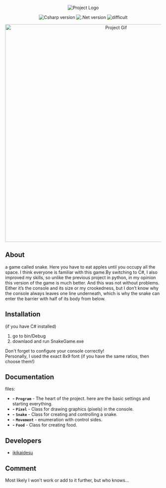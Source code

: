 <p align="center">
      <img src="https://i.ibb.co/SJMCQcD/Snake-Game-Logo.png" alt="Project Logo">
</p>

<p align="center">
    <img src="https://img.shields.io/badge/.NET CSharp-7.3-blueviolet" alt="Csharp version">
    <img src="https://img.shields.io/badge/.NET-4.7.2-blueviolet" alt=".Net version">
    <img src="https://img.shields.io/badge/difficult-easy-blueviolet" alt="difficult">
</p>

<p align="center">
      <img src="https://i.ibb.co/5FK0mMS/Snake-Game-Csharp.gif" alt="Project Gif" width="700">
</p>

## About

<p>a game called snake. Here you have to eat apples until you occupy all the space. I think everyone is familiar with this game.By switching to C#, I also improved my skills, so unlike the previous project in python, in my opinion this version of the game is much better. And this was not without problems. Either it’s the console and its size or my crookedness, but I don’t know why the console always leaves one line underneath, which is why the snake can enter the barrier with half of its body from below.</p>

## Installation

(if you have C# installed)
1. go to bin/Debug
2. downlaod and run SnakeGame.exe
   
<p>Don't forget to configure your console correctly!<br/>Personally, I used the exact 8x9 font (if you have the same ratios, then choose them!)</p>

## Documentation

files:
- **-** **`Program`** - The heart of the project. here are the basic settings and starting everything.
- **-** **`Pixel`** - Class for drawing graphics (pixels) in the console.
- **-** **`Snake`** - Class for creating and controlling a snake.
- **-** **`Movement`** - enumeration with control sides.
- **-** **`Food`** - Class for creating food.

## Developers

- [ikikaidesu](https://github.com/ikikaidesu)

## Comment

Most likely I won't work or add to it further, but who knows...

